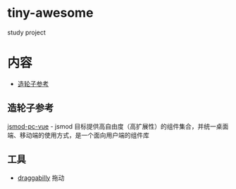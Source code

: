 # tiny-awesome
study project
# 内容 

- [造轮子参考](#造轮子参考) 


## 造轮子参考

[jsmod-pc-vue](https://github.com/chaogao/jsmod-pc-vue) - jsmod 目标提供高自由度（高扩展性）的组件集合，并统一桌面端、移动端的使用方式，是一个面向用户端的组件库

## 工具


- [draggabilly](https://github.com/desandro/draggabilly) 拖动
